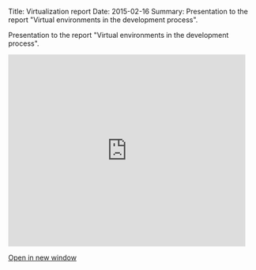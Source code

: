 Title: Virtualization report
Date: 2015-02-16
Summary: Presentation to the report "Virtual environments in the development process".

Presentation to the report "Virtual environments in the development process".

<iframe src="https://docs.google.com/presentation/d/12VBPEM-7n3l2s4S7klFqhGKirjyDKFbVTpvczTRloKM/embed?start=false&loop=false&delayms=3000" frameborder="0" width="480" height="389" allowfullscreen="true" mozallowfullscreen="true" webkitallowfullscreen="true"></iframe>

<a href="https://docs.google.com/presentation/d/12VBPEM-7n3l2s4S7klFqhGKirjyDKFbVTpvczTRloKM/pub?start=false&loop=false&delayms=3000" title="Open in new window" target="_blank">Open in new window</a>
